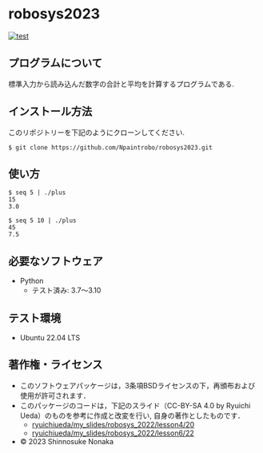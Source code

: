 # robosys2023

[![test](https://github.com/Npaintrobo/robosys2023/actions/workflows/test.yml/badge.svg)](https://github.com/Npaintrobo/robosys2023/actions/workflows/test.yml)

## プログラムについて

標準入力から読み込んだ数字の合計と平均を計算するプログラムである.

## インストール方法

このリポジトリーを下記のようにクローンしてください.
```
$ git clone https://github.com/Npaintrobo/robosys2023.git
```

## 使い方

```
$ seq 5 | ./plus
15
3.0

$ seq 5 10 | ./plus
45
7.5
```

## 必要なソフトウェア

* Python
    * テスト済み: 3.7〜3.10

## テスト環境

* Ubuntu 22.04 LTS

## 著作権・ライセンス

* このソフトウェアパッケージは，3条項BSDライセンスの下，再頒布および使用が許可されます．
* このパッケージのコードは，下記のスライド（CC-BY-SA 4.0 by Ryuichi Ueda）のものを参考に作成と改変を行い, 自身の著作としたものです．
    * [ryuichiueda/my_slides/robosys_2022/lesson4/20](https://ryuichiueda.github.io/my_slides/robosys_2022/lesson4.html#/20)
    * [ryuichiueda/my_slides/robosys_2022/lesson6/22](https://ryuichiueda.github.io/my_slides/robosys_2022/lesson6.html#/22)
* © 2023 Shinnosuke Nonaka
